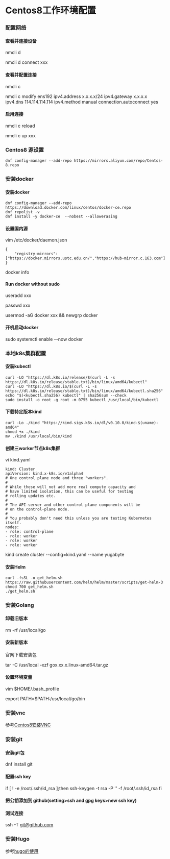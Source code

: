 # Centos8工作环境配置

### 配置网络

#### 查看并连接设备
nmcli d 

nmcli d   connect xxx

#### 查看并配置连接
nmcli c

nmcli c modify ens192 ipv4.address x.x.x.x/24 ipv4.gateway x.x.x.x ipv4.dns 114.114.114.114 ipv4.method manual  connection.autoconnect yes

#### 启用连接
nmcli c reload

nmcli c up xxx

### Centos8 源设置
```
dnf config-manager --add-repo https://mirrors.aliyun.com/repo/Centos-8.repo
```



### 安装docker

#### 安装docker
```
dnf config-manager --add-repo https://download.docker.com/linux/centos/docker-ce.repo
dnf repolist -v
dnf install -y docker-ce  --nobest --allowerasing
```

#### 设置国内源
vim  /etc/docker/daemon.json
```
{
    "registry-mirrors": ["https://docker.mirrors.ustc.edu.cn/","https://hub-mirror.c.163.com"]
}

```
docker info

#### Run docker without sudo
useradd xxx

passwd xxx

usermod -aG docker xxx && newgrp docker

#### 开机启动docker

sudo systemctl enable --now docker

### 本地k8s集群配置

####  安装kubectl 

```
curl -LO "https://dl.k8s.io/release/$(curl -L -s https://dl.k8s.io/release/stable.txt)/bin/linux/amd64/kubectl"
curl -LO "https://dl.k8s.io/$(curl -L -s https://dl.k8s.io/release/stable.txt)/bin/linux/amd64/kubectl.sha256"
echo "$(<kubectl.sha256) kubectl" | sha256sum --check
sudo install -o root -g root -m 0755 kubectl /usr/local/bin/kubectl
```

#### 下载特定版本kind
```
curl -Lo ./kind "https://kind.sigs.k8s.io/dl/v0.10.0/kind-$(uname)-amd64"
chmod +x ./kind
mv ./kind /usr/local/bin/kind
```

#### 创建三worker节点k8s集群
vi kind.yaml
```
kind: Cluster
apiVersion: kind.x-k8s.io/v1alpha4
# One control plane node and three "workers".
#
# While these will not add more real compute capacity and
# have limited isolation, this can be useful for testing
# rolling updates etc.
#
# The API-server and other control plane components will be
# on the control-plane node.
#
# You probably don't need this unless you are testing Kubernetes itself.
nodes:
- role: control-plane
- role: worker
- role: worker
- role: worker
```

kind create cluster --config=kind.yaml --name yugabyte


#### 安装Helm
```
curl -fsSL -o get_helm.sh https://raw.githubusercontent.com/helm/helm/master/scripts/get-helm-3
chmod 700 get_helm.sh
./get_helm.sh
```

### 安装Golang
#### 卸载旧版本
rm -rf /usr/local/go
#### 安装新版本
官网下载安装包

tar -C /usr/local -xzf gox.xx.x.linux-amd64.tar.gz
#### 设置环境变量
vim $HOME/.bash_profile

export PATH=$PATH:/usr/local/go/bin
### 安装vnc
参考[Centos8安装VNC](https://charlesren.github.io/mysite-public/centos8%E5%AE%89%E8%A3%85vnc/)

### 安装git  
#### 安装git包
dnf install git
#### 配置ssh key
if [ ! -e /root/.ssh/id_rsa ];then
        ssh-keygen -t rsa -P '' -f /root/.ssh/id_rsa
fi 
#### 把公钥添加到 github(setting>ssh and gpg keys>new ssh key)
#### 测试连接

ssh -T git@github.com



### 安装Hugo

参考[hugo的使用](https://charlesren.github.io/mysite-public/hugo%E7%9A%84%E4%BD%BF%E7%94%A8/)

